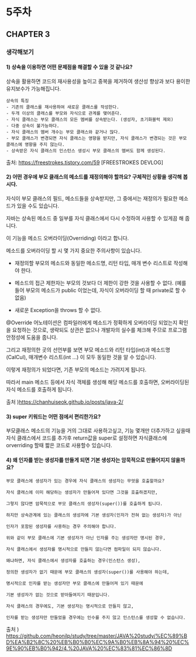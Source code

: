 # 5주차
## CHAPTER 3
### 생각해보기 
#### 1) 상속을 이용하면 어떤 문제점을 해결할 수 있을 것 같나요?
상속을 활용하면 코드의 재사용성을 높이고 중복을 제거하여 생산성 향상과 보다 용이한 유지보수가 가능해집니다.
```
상속의 특징
- 기존의 클래스를 재사용하여 새로운 클래스를 작성한다.
- 두개 이상의 클래스를 부모와 자식으로 관계를 맺어준다.
- 자식 클래스는 부모 클래스의 모든 멤버를 상속받는다. (생성자, 초기화블럭 제외)
- 다중 상속이 불가능하다.
- 자식 클래스의 멤버 개수는 부모 클래스와 같거나 많다.
- 부모 클래스가 변경되면 자식 클래스는 영향을 받지만, 자식 클래스가 변경되는 것은 부모 클래스에 영향을 주지 않는다.
- 상속받은 자식 클래스의 인스턴스 생성시 부모 클래스의 멤버도 함께 생성된다.
```



출처: https://freestrokes.tistory.com/59 [FREESTROKES DEVLOG]
#### 2) 어떤 경우에 부모 클래스의 메소드를 재정의해야 할까요? 구체적인 상황을 생각해 봅시다.
자식이 부모 클래스의 필드, 메소드들을 상속받지만, 그 중에서는 재정의가 필요한 메소드가 있을 수도 있습니다.

자바는 상속된 메소드 중 일부를 자식 클래스에서 다시 수정하여 사용할 수 있게끔 해 줍니다.

이 기능을 메소드 오버라이딩(Overriding) 이라고 합니다.


메소드를 오버라이딩 할 시 몇 가지 중요한 주의사항이 있습니다.
- 재정의할 부모의 메소드와 동일한 메소드명, 리턴 타입, 매개 변수 리스트로 작성해야 한다.

- 메소드의 접근 제한자는 부모의 것보다 더 제한이 강한 것을 사용할 수 없다. (예를 들어 부모의 메소드가 public 이었는데, 자식이 오버라이딩 할 때 private로 할 수 없음)

- 새로운 Exception을 throws 할 수 없다.


@Override 어노테이션은 컴파일러에게 메소드가 정확하게 오버라이딩 되었는지 확인을 요청하는 것으로,
생략되도 상관은 없으나 개발자의 실수를 체크해 주므로 프로그램 안정성에 도움을 줍니다.

그리고 재정의한 곳의 선언부를 보면 부모 메소드와 리턴 타입(int)과 메소드명(CalCul), 매개변수 리스트(int …) 이 모두 동일한 것을 알 수 있습니다.

이렇게 재정의가 되었다면, 기존 부모의 메소드는 가려지게 됩니다.

따라서 main 메소드 등에서 자식 객체를 생성해 해당 메소드를 호출하면, 오버라이딩된 자식 메소드를 호출하게 됩니다.

출처 )https://chanhuiseok.github.io/posts/java-2/

#### 3) super 키워드는 어떤 점에서 편리한가요?
부모클래스 메소드의 기능을 거의 그대로 사용하고싶고, 기능 몇개만 더추가하고 싶을때 자식 클래스에서 코드를 추가후 return값을 super로 설정하면 자식클래스에 orverriding 할때 짧은 코드로 사용할수 있습니다.

#### 4) 왜 인자를 받는 생성자를 만들게 되면 기본 생성자는 암묵적으로 만들어지지 않을까요?
```
부모 클래스에 생성자가 있는 경우에 자식 클래스의 생성자는 무엇을 호출할까요?

자식 클래스에 이미 해당하는 생성자가 만들어져 있다면 그것을 호출하겠지만,

그렇지 않다면 암묵적으로 부모 클래스의 생성자(super())를 호출하게 됩니다.

하지만 상속관계에 있는 클래스의 생성자에 기본 생성자(인자가 전혀 없는 생성자)가 아닌

인자가 포함된 생성자를 사용하는 경우 주의해야 합니다.

위와 같이 부모 클래스에 기본 생성자가 아닌 인자를 주는 생성자만 명시된 경우,

자식 클래스에서 생성자를 명시적으로 만들지 않는다면 컴파일이 되지 않습니다.

왜냐하면, 자식 클래스에서 생성자를 호출하는 경우(인스턴스 생성),

정의한 생성자가 없기 때문에 부모 클래스의 생성자(super())를 사용해야 하는데,

명시적으로 인자를 받는 생성자만 부모 클래스에 만들어져 있기 때문에

기본 생성자가 없는 것으로 받아들여지기 때문입니다.

자식 클래스의 경우에도, 기본 생성자는 명시적으로 만들지 않고,

인자를 받는 생성자만 만들었을 경우에는 인수를 주지 않고 인스턴스를 생성할 수 없습니다.
```

출처 ) https://github.com/heonilp/study/tree/master/JAVA%20study/%EC%89%BD%EA%B2%8C%20%EB%B0%B0%EC%9A%B0%EB%8A%94%20%EC%9E%90%EB%B0%942/4.%20JAVA%20%EC%83%81%EC%86%8D

